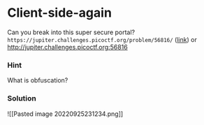 # Client-side-again
Can you break into this super secure portal? `https://jupiter.challenges.picoctf.org/problem/56816/` ([link](https://jupiter.challenges.picoctf.org/problem/56816/)) or http://jupiter.challenges.picoctf.org:56816

### Hint
What is obfuscation?

### Solution
![[Pasted image 20220925231234.png]]